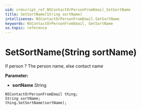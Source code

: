 ```yaml
---
uid: crmscript_ref_NSContactOrPersonFromEmail_SetSortName
title: SetSortName(String sortName)
intellisense: NSContactOrPersonFromEmail.SetSortName
keywords: NSContactOrPersonFromEmail, GetSortName
so.topic: reference
---
```


# SetSortName(String sortName)

If person ? The person name, else contact name

**Parameter:** 
 - **sortName** String

```crmscript
NSContactOrPersonFromEmail thing;
String sortName;
thing.SetSortName(sortName);
```

